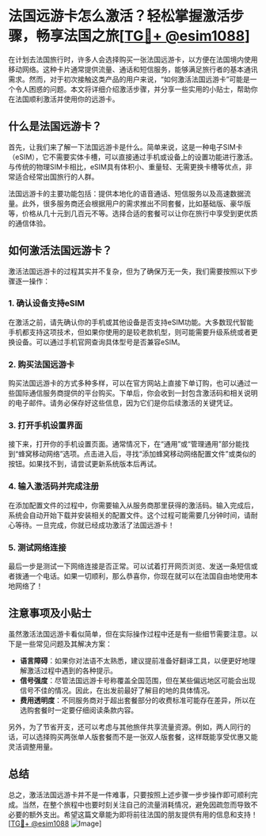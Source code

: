 # 法国远游卡怎么激活？轻松掌握激活步骤，畅享法国之旅[[TG💪+ @esim1088](https://t.me/s/esim1088)]

在计划去法国旅行时，许多人会选择购买一张法国远游卡，以方便在法国境内使用移动网络。这种卡片通常提供流量、通话和短信服务，能够满足旅行者的基本通讯需求。然而，对于初次接触这类产品的用户来说，“如何激活法国远游卡”可能是一个令人困惑的问题。本文将详细介绍激活步骤，并分享一些实用的小贴士，帮助你在法国顺利激活并使用你的远游卡。

## 什么是法国远游卡？

首先，让我们来了解一下法国远游卡是什么。简单来说，这是一种电子SIM卡（eSIM），它不需要实体卡槽，可以直接通过手机或设备上的设置功能进行激活。与传统的物理SIM卡相比，eSIM具有体积小、重量轻、无需更换卡槽等优点，非常适合经常出国旅行的人群。

法国远游卡的主要功能包括：提供本地化的语音通话、短信服务以及高速数据流量。此外，很多服务商还会根据用户的需求推出不同套餐，比如基础版、豪华版等，价格从几十元到几百元不等。选择合适的套餐可以让你在旅行中享受到更优质的通信体验。

## 如何激活法国远游卡？

激活法国远游卡的过程其实并不复杂，但为了确保万无一失，我们需要按照以下步骤逐一操作：

### 1. 确认设备支持eSIM

在激活之前，请先确认你的手机或其他设备是否支持eSIM功能。大多数现代智能手机都支持这项技术，但如果你使用的是较老款机型，则可能需要升级系统或者更换设备。可以通过手机官网查询具体型号是否兼容eSIM。

### 2. 购买法国远游卡

购买法国远游卡的方式多种多样，可以在官方网站上直接下单订购，也可以通过一些国际通信服务商提供的平台购买。下单后，你会收到一封包含激活码和相关说明的电子邮件。请务必保存好这些信息，因为它们是你后续激活的关键凭证。

### 3. 打开手机设置界面

接下来，打开你的手机设置页面。通常情况下，在“通用”或“管理通用”部分能找到“蜂窝移动网络”选项。点击进入后，寻找“添加蜂窝移动网络配置文件”或类似的按钮。如果找不到，请尝试更新系统版本后再试。

### 4. 输入激活码并完成注册

在添加配置文件的过程中，你需要输入从服务商那里获得的激活码。输入完成后，系统会自动开始下载并安装相关的配置文件。这个过程可能需要几分钟时间，请耐心等待。一旦完成，你就已经成功激活了法国远游卡！

### 5. 测试网络连接

最后一步是测试一下网络连接是否正常。可以试着打开网页浏览、发送一条短信或者拨通一个电话。如果一切顺利，那么恭喜你，你现在就可以在法国自由地使用本地网络了！

## 注意事项及小贴士

虽然激活法国远游卡看似简单，但在实际操作过程中还是有一些细节需要注意。以下是一些常见问题及其解决方案：

- **语言障碍**：如果你对法语不太熟悉，建议提前准备好翻译工具，以便更好地理解激活过程中遇到的各种提示。
- **信号强度**：尽管法国远游卡号称覆盖全国范围，但在某些偏远地区可能会出现信号不佳的情况。因此，在出发前最好了解目的地的具体情况。
- **费用透明度**：不同服务商对于超出套餐部分的收费标准可能存在差异，所以在选购套餐时一定要仔细阅读条款内容。

另外，为了节省开支，还可以考虑与其他旅伴共享流量资源。例如，两人同行的话，可以选择购买两张单人版套餐而不是一张双人版套餐，这样既能享受优惠又能灵活调整用量。

## 总结

总之，激活法国远游卡并不是一件难事，只要按照上述步骤一步步操作即可顺利完成。当然，在整个旅程中也要时刻关注自己的流量消耗情况，避免因疏忽而导致不必要的额外支出。希望这篇文章能为即将前往法国的朋友提供有用的信息和支持！[[TG💪+ @esim1088](https://t.me/s/esim1088) ![Image](https://i.postimg.cc/4NQfJmqS/Snipaste-2025-05-13-00-14-12.png)]
